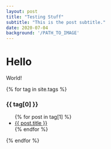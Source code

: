 ```yaml
---
layout: post
title: "Testing Stuff"
subtitle: "This is the post subtitle."
date: 2020-07-04
background: '/PATH_TO_IMAGE'
---
```

# Hello

World!

{% for tag in site.tags %}
  <h3>{{ tag[0] }}</h3>
  <ul>
    {% for post in tag[1] %}
      <li><a href="{{ post.url }}">{{ post.title }}</a></li>
    {% endfor %}
  </ul>
{% endfor %}